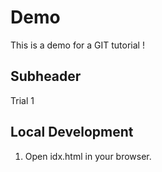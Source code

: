 # Demo

This is a demo for a GIT tutorial !

## Subheader

Trial 1

## Local Development
 1. Open idx.html in your browser.
